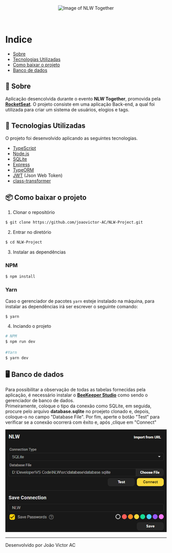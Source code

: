 <div align="center">
    <img src="https://i.imgur.com/SbhNaFr.png" alt="Image  of NLW Together">
</div>
<br>
<br>

# Indice
- [Sobre](#-sobre)
- [Tecnologias Utilizadas](#-tecnologias-utilizadas)
- [Como baixar o projeto](#-comoaixar-o-projeto)
- [Banco de dados](#-banco-de-dados)

## 📣 Sobre
Aplicação desencolvida durante o evento **NLW Together**, promovida pela **[RocketSeat](https://rocketseat.com.br/)**. O projeto consiste em uma aplicação Back-end, a qual foi utilizada para criar um sistema de usuários, elogios e tags.


## 🔧 Tecnologias Utilizadas

O projeto foi desenvolvido aplicando as seguintes tecnologias.

- [TypeScript](https://www.typescriptlang.org/)
- [Node.js](https://nodejs.org/en/)
- [SQLite](https://www.sqlite.org/docs.html)
- [Express](https://expressjs.com/)
- [TypeORM](https://typeorm.io/#/)
- [JWT](https://jwt.io/) (Json Web Token)
- [class-transformer](https://github.com/typestack/class-transformer)

## 📦 Como baixar o projeto

1.  Clonar o repositório
```bash
$ git clone https://github.com/joaovictor-AC/NLW-Project.git
``` 
2. Entrar no diretório
```bash
$ cd NLW-Project
```
3. Instalar as dependências
### **NPM**
```bash
$ npm install
``` 
### **Yarn**

Caso o gerenciador de pacotes `yarn` esteje instalado na máquina, para instalar as dependências irá ser escrever o seguinte comando:

```bash
$ yarn
```
4. Inciando o projeto

```bash
# NPM
$ npm run dev

#Yarn
$ yarn dev
```

## 🖥 Banco de dados

Para possibilitar a observação de todas as tabelas fornecidas pela aplicação, é necessário instalar o **[BeeKeeper Studio](https://www.beekeeperstudio.io/)** como sendo o gerenciador de banco de dados.<br>
Primeiramente, coloque o tipo da conexão como SQLite, em seguida, procure pelo arquivo **database.sqlite** no proejeto clonado e, depois, coloque-o no campo "Database File". Por fim, aperte o botão "Test" para verificar se a conexão ocorrerá com êxito e, após ,clique em "Connect"

<div align="center">
    <img src="./assests/beekeeper.png" alt="Image  BeeKeeper">
</div>

___

Desenvolvido por João Victor AC